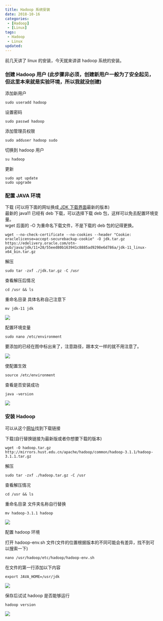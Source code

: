 ```yaml
---
title: Hadoop 系统安装
date: 2018-10-16
categories:
 - [Hadoop]
 - [Linux]
tags: 
 - Hadoop
 - Linux
updated:
---
```


前几天讲了 linux 的安装，今天就来讲讲 hadoop 系统的安装。

<!-- more -->

### 创建 Hadoop 用户 (此步骤非必须，创建新用户一般为了安全起见，但这里本来就是实验环境，所以我就没创建)

添加新用户

```
sudo useradd hadoop
```

设置密码

```
sudo passwd hadoop
```

添加管理员权限

```
sudo adduser hadoop sudo
```

切换到 hadoop 用户

```
su hadoop
```

更新

```
sudo apt update
sudo upgrade
```

### 配置 JAVA 环境

下载 (可以将下面的网址换成[ JDK 下载界面](https://www.oracle.com/technetwork/java/javase/downloads/index.html)最新的版本)  
最新的 java11 已经有 deb 下载，可以选择下载 deb 包，这样可以免去配置环境变量。  
wget 后面的 -O 为重命名下载文件，不是下载的 deb 包的记得更换。

```
wget --no-check-certificate --no-cookies --header "Cookie: oraclelicense=accept-securebackup-cookie" -O jdk.tar.gz https://edelivery.oracle.com/otn-pub/java/jdk/11+28/55eed80b163941c8885ad9298e6d786a/jdk-11_linux-x64_bin.tar.gz
```

解压

```
sudo tar -zxf ./jdk.tar.gz -C /usr
```

查看解压后情况

```
cd /usr && ls
```

重命名目录 具体名称自己注意下

```
mv jdk-11 jdk
```

![](https://blog-1253491707.piccd.myqcloud.com/imgs/20181016212800.png/style)

配置环境变量

```
sudo nano /etc/environment
```

要添加的已经在图中标出来了，注意路径，跟本文一样的就不用注意了。

![](https://blog-1253491707.piccd.myqcloud.com/imgs/20181016213627.png/style)

使配置生效

```
source /etc/environment
```

查看是否安装成功

```
java -version
```

![](https://blog-1253491707.piccd.myqcloud.com/imgs/20181016214131.png/style)

### 安装 Hadoop

可以从这个[网址](http://mirrors.hust.edu.cn/apache/hadoop/common/)找到下载链接

下载(自行替换链接为最新版或者你想要下载的版本)

```
wget -O hadoop.tar.gz http://mirrors.hust.edu.cn/apache/hadoop/common/hadoop-3.1.1/hadoop-3.1.1.tar.gz
```

解压

```
sudo tar -zxf ./hadoop.tar.gz -C /usr
```

查看解压情况

```
cd /usr && ls
```

重命名目录 文件夹名称自行替换

```
mv hadoop-3.1.1 hadoop
```

![](https://blog-1253491707.piccd.myqcloud.com/imgs/20181016215232.png/style)

配置 hadoop 环境

打开 hadoop-env.sh 文件(文件的位置根据版本的不同可能会有差异，找不到可以搜索一下)

```
nano /usr/hadoop/etc/hadoop/hadoop-env.sh
```

在文件的第一行添加以下内容

```
export JAVA_HOME=/usr/jdk
```

![](https://blog-1253491707.piccd.myqcloud.com/imgs/20181016215558.png/style)

保存后试试 hadoop 是否能够运行

```
hadoop version
```

![](https://blog-1253491707.piccd.myqcloud.com/imgs/20181016215655.png/style)
